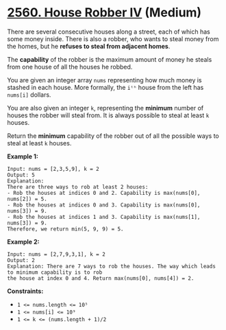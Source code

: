 # [2560. House Robber IV][link] (Medium)

[link]: https://leetcode.com/problems/house-robber-iv/

There are several consecutive houses along a street, each of which has some money inside. There is
also a robber, who wants to steal money from the homes, but he **refuses to steal from adjacent
homes**.

The **capability** of the robber is the maximum amount of money he steals from one house of all the
houses he robbed.

You are given an integer array `nums` representing how much money is stashed in each house. More
formally, the `iᵗʰ` house from the left has `nums[i]` dollars.

You are also given an integer `k`, representing the **minimum** number of houses the robber will
steal from. It is always possible to steal at least `k` houses.

Return the **minimum** capability of the robber out of all the possible ways to steal at least  `k`
houses.

**Example 1:**

```
Input: nums = [2,3,5,9], k = 2
Output: 5
Explanation:
There are three ways to rob at least 2 houses:
- Rob the houses at indices 0 and 2. Capability is max(nums[0], nums[2]) = 5.
- Rob the houses at indices 0 and 3. Capability is max(nums[0], nums[3]) = 9.
- Rob the houses at indices 1 and 3. Capability is max(nums[1], nums[3]) = 9.
Therefore, we return min(5, 9, 9) = 5.
```

**Example 2:**

```
Input: nums = [2,7,9,3,1], k = 2
Output: 2
Explanation: There are 7 ways to rob the houses. The way which leads to minimum capability is to rob
the house at index 0 and 4. Return max(nums[0], nums[4]) = 2.
```

**Constraints:**

- `1 <= nums.length <= 10⁵`
- `1 <= nums[i] <= 10⁹`
- `1 <= k <= (nums.length + 1)/2`
